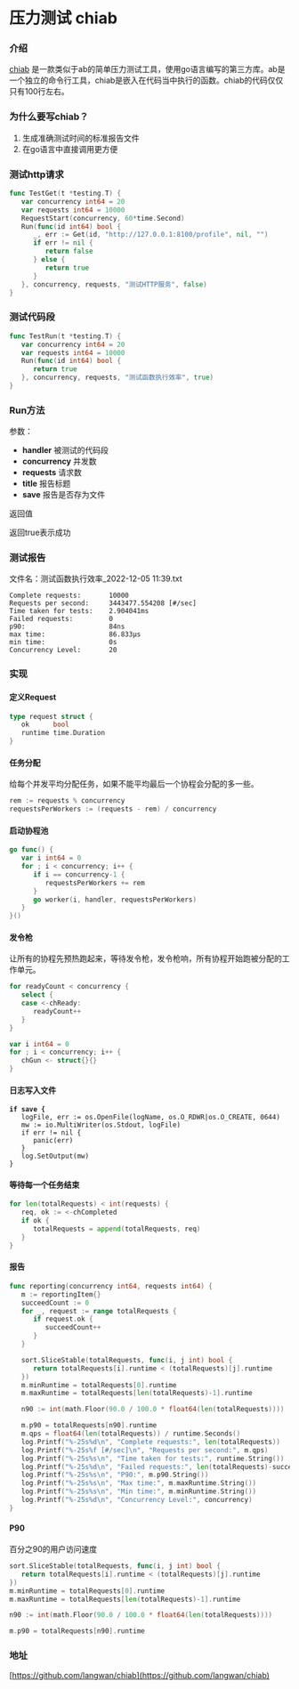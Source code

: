 # 压力测试 chiab

### 介绍

[chiab](https://github.com/langwan/chiab) 是一款类似于ab的简单压力测试工具，使用go语言编写的第三方库。ab是一个独立的命令行工具，chiab是嵌入在代码当中执行的函数。chiab的代码仅仅只有100行左右。

### 为什么要写chiab？

1. 生成准确测试时间的标准报告文件
2. 在go语言中直接调用更方便

### 测试http请求

```go
func TestGet(t *testing.T) {
   var concurrency int64 = 20
   var requests int64 = 10000
   RequestStart(concurrency, 60*time.Second)
   Run(func(id int64) bool {
      _, err := Get(id, "http://127.0.0.1:8100/profile", nil, "")
      if err != nil {
         return false
      } else {
         return true
      }
   }, concurrency, requests, "测试HTTP服务", false)
}
```

### 测试代码段

```go
func TestRun(t *testing.T) {
   var concurrency int64 = 20
   var requests int64 = 10000
   Run(func(id int64) bool {
      return true
   }, concurrency, requests, "测试函数执行效率", true)
}
```

### Run方法

参数：

* **handler** 被测试的代码段
* **concurrency** 并发数
* **requests** 请求数
* **title** 报告标题
* **save** 报告是否存为文件

返回值

返回true表示成功

### 测试报告

文件名：测试函数执行效率\_2022-12-05 11:39.txt

```
Complete requests:       10000
Requests per second:     3443477.554208 [#/sec]
Time taken for tests:    2.904041ms
Failed requests:         0
p90:                     84ns
max time:                86.833µs
min time:                0s
Concurrency Level:       20
```

### 实现

#### 定义Request

```go
type request struct {
   ok      bool
   runtime time.Duration
}
```

#### 任务分配

给每个并发平均分配任务，如果不能平均最后一个协程会分配的多一些。

```go
rem := requests % concurrency
requestsPerWorkers := (requests - rem) / concurrency
```

#### 启动协程池

```go
go func() {
   var i int64 = 0
   for ; i < concurrency; i++ {
      if i == concurrency-1 {
         requestsPerWorkers += rem
      }
      go worker(i, handler, requestsPerWorkers)
   }
}()
```

#### 发令枪

让所有的协程先预热跑起来，等待发令枪，发令枪响，所有协程开始跑被分配的工作单元。

```go
for readyCount < concurrency {
   select {
   case <-chReady:
      readyCount++
   }
}

var i int64 = 0
for ; i < concurrency; i++ {
   chGun <- struct{}{}
}
```

#### 日志写入文件

<pre class="language-go"><code class="lang-go"><strong>if save {
</strong>   logFile, err := os.OpenFile(logName, os.O_RDWR|os.O_CREATE, 0644)
   mw := io.MultiWriter(os.Stdout, logFile)
   if err != nil {
      panic(err)
   }
   log.SetOutput(mw)
}
</code></pre>

#### 等待每一个任务结束

```go
for len(totalRequests) < int(requests) {
   req, ok := <-chCompleted
   if ok {
      totalRequests = append(totalRequests, req)
   }
}
```

#### 报告

```go
func reporting(concurrency int64, requests int64) {
   m := reportingItem{}
   succeedCount := 0
   for _, request := range totalRequests {
      if request.ok {
         succeedCount++
      }
   }

   sort.SliceStable(totalRequests, func(i, j int) bool {
      return totalRequests[i].runtime < (totalRequests)[j].runtime
   })
   m.minRuntime = totalRequests[0].runtime
   m.maxRuntime = totalRequests[len(totalRequests)-1].runtime

   n90 := int(math.Floor(90.0 / 100.0 * float64(len(totalRequests))))

   m.p90 = totalRequests[n90].runtime
   m.qps = float64(len(totalRequests)) / runtime.Seconds()
   log.Printf("%-25s%d\n", "Complete requests:", len(totalRequests))
   log.Printf("%-25s%f [#/sec]\n", "Requests per second:", m.qps)
   log.Printf("%-25s%s\n", "Time taken for tests:", runtime.String())
   log.Printf("%-25s%d\n", "Failed requests:", len(totalRequests)-succeedCount)
   log.Printf("%-25s%s\n", "P90:", m.p90.String())
   log.Printf("%-25s%s\n", "Max time:", m.maxRuntime.String())
   log.Printf("%-25s%s\n", "Min time:", m.minRuntime.String())
   log.Printf("%-25s%d\n", "Concurrency Level:", concurrency)
}
```

#### P90

百分之90的用户访问速度

```go
sort.SliceStable(totalRequests, func(i, j int) bool {
   return totalRequests[i].runtime < (totalRequests)[j].runtime
})
m.minRuntime = totalRequests[0].runtime
m.maxRuntime = totalRequests[len(totalRequests)-1].runtime

n90 := int(math.Floor(90.0 / 100.0 * float64(len(totalRequests))))

m.p90 = totalRequests[n90].runtime
```

### 地址

[https://github.com/langwan/chiab](https://github.com/langwan/chiab)
